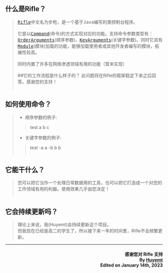 ## 什么是Rifle？
> <kbd>[Rifle](https://github.com/Huyemt/Rifle/blob/main/src/main/java/rifle/Rifle.java)</kbd>中文名为步枪，是一个基于<kbd>Java</kbd>编写的类控制台程序。<br>
> <br>
> 它是以<kbd>[Command](https://github.com/Huyemt/Rifle/blob/main/src/main/java/rifle/command/Command.java)</kbd>(命令)的方式实现对应的功能。支持命令参数类型有：<kbd>[OrderArguments](https://github.com/Huyemt/Rifle/blob/main/src/main/java/rifle/command/others/OrderArguments.java)</kbd>(顺序参数)、<kbd>[KeyArguments](https://github.com/Huyemt/Rifle/blob/main/src/main/java/rifle/command/others/KeyArguments.java)</kbd>(关键字参数)。同时它具有<kbd>[Module](https://github.com/Huyemt/Rifle/blob/main/src/main/java/rifle/module/Module.java)</kbd>(模块)加载的功能，能够加载使用者或其他开发者编写的模块，拓展性较高。<br>
> <br>
> 同时内置了许多在网络渗透领域有用的功能（暂未实现）
<br><br>
##它的工作流程是什么样子的？
> 此问题将在Rifle的框架稳定下来之后回答。感谢您的支持！
<br><br>
## 如何使用命令？
> * 顺序参数的例子:
> > test a b c 
> * 关键字参数的例子:
> > test -a a -b b b
<br><br>
## 它能干什么？
> 您可以把它当作一个处理日常数据用的工具，也可以把它打造成一个对您的工作领域有用的利器。使用效果几乎由您决定！
<br><br>
## 它会持续更新吗？
> 理论上来说，我(Huyemt)会持续更新这个项目。<br>
> 但我现在已经是高二的学生了，所以接下来一年的时间里，Rifle不会频繁更新。
***

#### <p align="right">感谢您对 Rifle 支持<br>By [Huyemt](https://github.com/Huyemt)<br>Edited on January 14th, 2023</p>